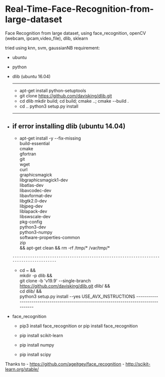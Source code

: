 # Real-Time-Face-Recognition-from-large-dataset
Face Recognition from large dataset, using face_recognition, openCV (webcam, ipcam,video_file), dlib, sklearn

tried using 
 knn, svm, gaussianNB
requirement:
  - ubuntu
  - python
  - dlib (ubuntu 16.04)
  
      -----------------------------------------
       - apt-get install python-setuptools 
       - git clone https://github.com/davisking/dlib.git
       - cd dlib
         mkdir build; cd build; cmake ..; cmake --build .
       - cd ..
         python3 setup.py install
      ------------------------------------------
  - if error installing dlib (ubuntu 14.04)
       -----------------------------------------
       - apt-get install -y --fix-missing \
          build-essential \
          cmake \
          gfortran \
          git \
          wget \
          curl \
          graphicsmagick \
          libgraphicsmagick1-dev \
          libatlas-dev \
          libavcodec-dev \
          libavformat-dev \
          libgtk2.0-dev \
          libjpeg-dev \
          liblapack-dev \
          libswscale-dev \
          pkg-config \
          python3-dev \
          python3-numpy \
          software-properties-common \
          zip \
          && apt-get clean && rm -rf /tmp/* /var/tmp/*
           
  
        ---------------------------------------------------------------------------------------
       - cd ~ && \
         mkdir -p dlib && \
         git clone -b 'v19.9' --single-branch https://github.com/davisking/dlib.git dlib/ && \
         cd  dlib/ && \
         python3 setup.py install --yes USE_AVX_INSTRUCTIONS
        ----------------------------------------------------------------------------------------
  - face_recognition 
   
       - pip3 install face_recognition  or  pip install face_recognition
   
       - pip install scikit-learn
       - pip install numpy
       - pip install scipy
      
      
      
 Thanks to
      - https://github.com/ageitgey/face_recognition
      - http://scikit-learn.org/stable/
